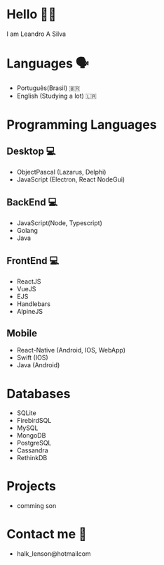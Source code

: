 # Hello 👋🏻
I am Leandro A Silva

# Languages 🗣
- Português(Brasil) 🇧🇷
- English (Studying a lot) 🇱🇷    

# Programming Languages 
## Desktop 💻
- ObjectPascal (Lazarus, Delphi)
- JavaScript (Electron, React NodeGui)

## BackEnd 💻
- JavaScript(Node, Typescript)
- Golang
- Java

## FrontEnd 💻
- ReactJS
- VueJS
- EJS
- Handlebars
- AlpineJS

## Mobile
- React-Native (Android, IOS, WebApp)
- Swift (IOS)
- Java (Android)

# Databases
- SQLite
- FirebirdSQL
- MySQL
- MongoDB
- PostgreSQL
- Cassandra
- RethinkDB

# Projects 
- comming son


# Contact me 📧
- halk_lenson@hotmailcom

